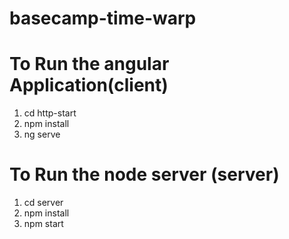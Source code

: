 # basecamp-time-warp

# To Run the angular Application(client)
1. cd http-start
2. npm install
3. ng serve

# To Run the node server (server)
1. cd server
2. npm install
3. npm start
